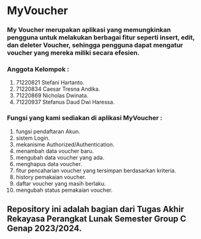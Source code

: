 # MyVoucher

### My Voucher merupakan aplikasi yang memungkinkan pengguna untuk melakukan berbagai fitur seperti insert, edit, dan deleter Voucher, sehingga pengguna dapat mengatur voucher yang mereka miliki secara efesien.

### Anggota Kelompok :
1. 71220821	Stefani Hartanto.
2. 71220834	Caesar Tresna Andika.
3. 71220869	Nicholas Dwinata.
4. 71220937	Stefanus Daud Dwi Haressa.

### Fungsi yang kami sediakan di aplikasi MyVoucher :
1. fungsi pendaftaran Akun.
2. sistem Login.
3. mekanisme Authorized/Authentication.
4. menambah data voucher baru.
5. mengubah data voucher yang ada.
6. menghapus data voucher.
7. fitur pencaharian voucher yang tersimpan berdasarkan kriteria.
8. history pemakaian voucher.
9. daftar voucher yang masih berlaku.
10. mengubah status pemakaian voucher.


## Repository ini adalah bagian dari Tugas Akhir Rekayasa Perangkat Lunak Semester Group C Genap 2023/2024.
